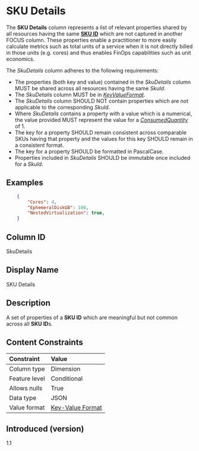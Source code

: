 # SKU Details

The **SKU Details** column represents a list of relevant properties shared by all resources having the same [**SKU ID**](#skuid) which are not captured in another FOCUS column. These properties enable a practitioner to more easily calculate metrics such as total units of a service when it is not directly billed in those units (e.g. cores) and thus enables FinOps capabilities such as unit economics.


The _SkuDetails_ column adheres to the following requirements:

* The properties (both key and value) contained in the _SkuDetails_ column MUST be shared across all resources having the same _SkuId_.
* The _SkuDetails_ column MUST be in [_KeyValueFormat_](#key-valueformat).
* The _SkuDetails_ column SHOULD NOT contain properties which are not applicable to the corresponding _SkuId_.
* Where _SkuDetails_ contains a property with a value which is a numerical, the value provided MUST represent the value for a [_ConsumedQuantity_](#consumedquantity) of 1.
* The key for a property SHOULD remain consistent across comparable SKUs having that property and the values for this key SHOULD remain in a consistent format.
* The key for a property SHOULD be formatted in PascalCase.
* Properties included in _SkuDetails_ SHOULD be immutable once included for a _SkuId_.

## Examples

```json
    {
        "Cores": 4,
        "EphemeralDiskGB": 100,
        "NestedVirtualization": true,
    }
```

## Column ID

SkuDetails

## Display Name

SKU Details

## Description

A set of properties of a **SKU ID** which are meaningful but not common across all **SKU ID**s.

## Content Constraints

|    Constraint   |      Value       |
|:----------------|:-----------------|
| Column type     | Dimension        |
| Feature level   | Conditional      |
| Allows nulls    | True             |
| Data type       | JSON             |
| Value format    | [Key-Value Format](#key-valueformat) |

## Introduced (version)

1.1
